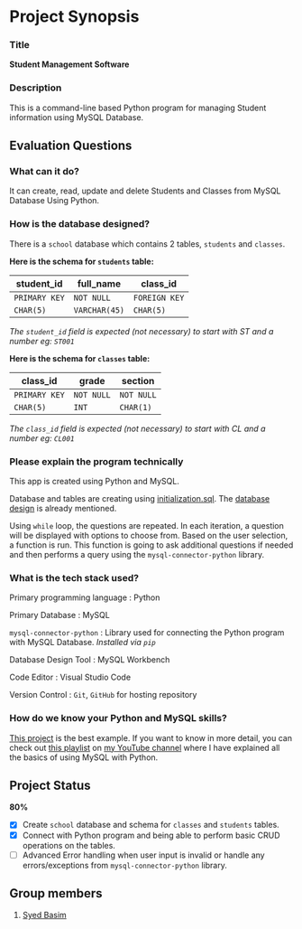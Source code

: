 # Project Synopsis

### Title

**Student Management Software**

### Description

This is a command-line based Python program for managing Student information using MySQL Database.

## Evaluation Questions

### What can it do?

It can create, read, update and delete Students and Classes from MySQL Database Using Python.

### How is the database designed?

There is a `school` database which contains 2 tables, `students` and `classes`.

**Here is the schema for `students` table:**

| student_id    | full_name     | class_id      |
| ------------- | ------------- | ------------- |
| `PRIMARY KEY` | `NOT NULL`    | `FOREIGN KEY` |
| `CHAR(5)`     | `VARCHAR(45)` | `CHAR(5)`     |

_The `student_id` field is expected (not necessary) to start with ST and a number
eg: `ST001`_

**Here is the schema for `classes` table:**

| class_id      | grade      | section    |
| ------------- | ---------- | ---------- |
| `PRIMARY KEY` | `NOT NULL` | `NOT NULL` |
| `CHAR(5)`     | `INT`      | `CHAR(1)`  |

_The `class_id` field is expected (not necessary) to start with CL and a number
eg: `CL001`_

### Please explain the program technically

This app is created using Python and MySQL.

Database and tables are creating using [initialization.sql](https://github.com/thesyedbasim/student-management/blob/master/initialization.sql). The [database design](https://github.com/thesyedbasim/student-management/blob/master/SYNOPSIS.md#how-is-the-database-designed) is already mentioned.

Using `while` loop, the questions are repeated. In each iteration, a question will be displayed with options to choose from. Based on the user selection, a function is run. This function is going to ask additional questions if needed and then performs a query using the `mysql-connector-python` library.

### What is the tech stack used?

Primary programming language
: Python

Primary Database
: MySQL

`mysql-connector-python`
: Library used for connecting the Python program with MySQL Database. _Installed via `pip`_

Database Design Tool
: MySQL Workbench

Code Editor
: Visual Studio Code

Version Control
: `Git`, `GitHub` for hosting repository

### How do we know your Python and MySQL skills?

[This project](https://github.com/thesyedbasim/student-management) is the best example. If you want to know in more detail, you can check out [this playlist](https://www.youtube.com/playlist?list=PL7_KlCQH1Q0iYOlZKqN2p17p3dNZsaUiq) on [my YouTube channel](https://www.youtube.com/channel/UCObcq5aD2nZkVrrZhJObiuw) where I have explained all the basics of using MySQL with Python.

## Project Status

**80%**

- [x] Create `school` database and schema for `classes` and `students` tables.
- [x] Connect with Python program and being able to perform basic CRUD operations on the tables.
- [ ] Advanced Error handling when user input is invalid or handle any errors/exceptions from `mysql-connector-python` library.

## Group members

1. [Syed Basim](https://www.syedbasim.com)
